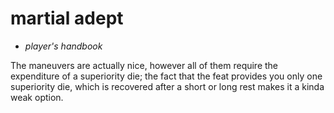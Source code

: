 # <red>martial adept</red>

- *player's handbook*

The maneuvers are actually nice, however all of them require the expenditure of a superiority die; the fact that the feat provides you only one superiority die, which is recovered after a short or long rest makes it a kinda weak option.
